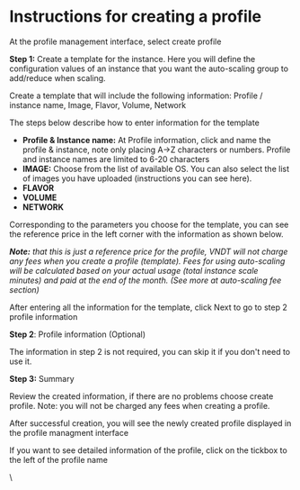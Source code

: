 # Instructions for creating a profile

At the profile management interface, select create profile

**Step 1:** Create a template for the instance. Here you will define the configuration values of an instance that you want the auto-scaling group to add/reduce when scaling.

Create a template that will include the following information: Profile / instance name, Image, Flavor, Volume, Network

The steps below describe how to enter information for the template

* **Profile & Instance name:** At Profile information, click and name the profile & instance, note only placing A->Z characters or numbers. Profile and instance names are limited to 6-20 characters
* **IMAGE:** Choose from the list of available OS. You can also select the list of images you have uploaded (instructions you can see here).
* **FLAVOR**
* **VOLUME**
* **NETWORK**

Corresponding to the parameters you choose for the template, you can see the reference price in the left corner with the information as shown below.

_**Note:** that this is just a reference price for the profile, VNDT will not charge any fees when you create a profile (template). Fees for using auto-scaling will be calculated based on your actual usage (total instance scale minutes) and paid at the end of the month. (See more at auto-scaling fee section)_

After entering all the information for the template, click Next to go to step 2 profile information

**Step 2**: Profile information (Optional)

The information in step 2 is not required, you can skip it if you don't need to use it.

**Step 3:** Summary

Review the created information, if there are no problems choose create profile. Note: you will not be charged any fees when creating a profile.

After successful creation, you will see the newly created profile displayed in the profile managment interface

If you want to see detailed information of the profile, click on the tickbox to the left of the profile name

\
